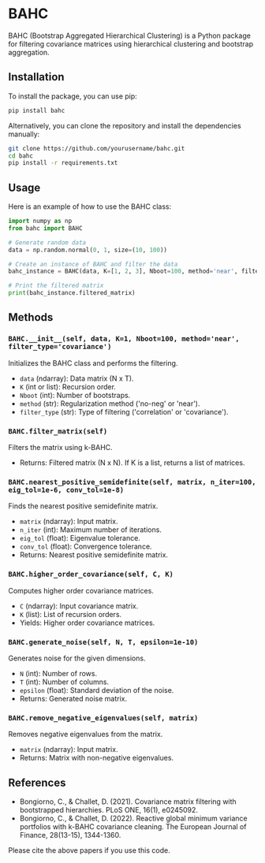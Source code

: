 # BAHC

BAHC (Bootstrap Aggregated Hierarchical Clustering) is a Python package for filtering covariance matrices using hierarchical clustering and bootstrap aggregation.

## Installation

To install the package, you can use pip:

```sh
pip install bahc
```

Alternatively, you can clone the repository and install the dependencies manually:

```sh
git clone https://github.com/yourusername/bahc.git
cd bahc
pip install -r requirements.txt
```

## Usage

Here is an example of how to use the BAHC class:

```python
import numpy as np
from bahc import BAHC

# Generate random data
data = np.random.normal(0, 1, size=(10, 100))

# Create an instance of BAHC and filter the data
bahc_instance = BAHC(data, K=[1, 2, 3], Nboot=100, method='near', filter_type='correlation')

# Print the filtered matrix
print(bahc_instance.filtered_matrix)
```

## Methods

### `BAHC.__init__(self, data, K=1, Nboot=100, method='near', filter_type='covariance')`

Initializes the BAHC class and performs the filtering.

- `data` (ndarray): Data matrix (N x T).
- `K` (int or list): Recursion order.
- `Nboot` (int): Number of bootstraps.
- `method` (str): Regularization method ('no-neg' or 'near').
- `filter_type` (str): Type of filtering ('correlation' or 'covariance').

### `BAHC.filter_matrix(self)`

Filters the matrix using k-BAHC.

- Returns: Filtered matrix (N x N). If K is a list, returns a list of matrices.

### `BAHC.nearest_positive_semidefinite(self, matrix, n_iter=100, eig_tol=1e-6, conv_tol=1e-8)`

Finds the nearest positive semidefinite matrix.

- `matrix` (ndarray): Input matrix.
- `n_iter` (int): Maximum number of iterations.
- `eig_tol` (float): Eigenvalue tolerance.
- `conv_tol` (float): Convergence tolerance.
- Returns: Nearest positive semidefinite matrix.

### `BAHC.higher_order_covariance(self, C, K)`

Computes higher order covariance matrices.

- `C` (ndarray): Input covariance matrix.
- `K` (list): List of recursion orders.
- Yields: Higher order covariance matrices.

### `BAHC.generate_noise(self, N, T, epsilon=1e-10)`

Generates noise for the given dimensions.

- `N` (int): Number of rows.
- `T` (int): Number of columns.
- `epsilon` (float): Standard deviation of the noise.
- Returns: Generated noise matrix.

### `BAHC.remove_negative_eigenvalues(self, matrix)`

Removes negative eigenvalues from the matrix.

- `matrix` (ndarray): Input matrix.
- Returns: Matrix with non-negative eigenvalues.

## References

- Bongiorno, C., & Challet, D. (2021). Covariance matrix filtering with bootstrapped hierarchies. PLoS ONE, 16(1), e0245092.
- Bongiorno, C., & Challet, D. (2022). Reactive global minimum variance portfolios with k-BAHC covariance cleaning. The European Journal of Finance, 28(13-15), 1344-1360.

Please cite the above papers if you use this code.
